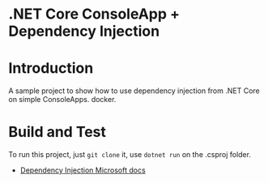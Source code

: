 # .NET Core ConsoleApp + Dependency Injection
# Introduction 
A sample project to show how to use dependency injection from .NET Core on simple ConsoleApps. docker.
# Build and Test
To run this project, just `git clone` it, use `dotnet run` on the .csproj folder.

- [Dependency Injection Microsoft docs](https://docs.microsoft.com/pt-br/aspnet/core/fundamentals/dependency-injection?view=aspnetcore-5.0)